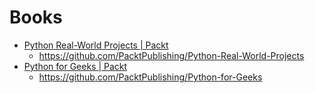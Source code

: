 # Books

* [Python Real-World Projects | Packt](https://www.packtpub.com/product/python-real-world-projects/9781803246765)
    * https://github.com/PacktPublishing/Python-Real-World-Projects
* [Python for Geeks | Packt](https://www.packtpub.com/product/python-for-geeks/9781801070119)
  * https://github.com/PacktPublishing/Python-for-Geeks
